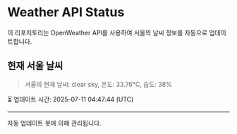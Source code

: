 
# Weather API Status

이 리포지토리는 OpenWeather API를 사용하여 서울의 날씨 정보를 자동으로 업데이트합니다.

## 현재 서울 날씨
> 서울의 현재 날씨: clear sky, 온도: 33.76°C, 습도: 38%

⏳ 업데이트 시간: 2025-07-11 04:47:44 (UTC)

---
자동 업데이트 봇에 의해 관리됩니다.
